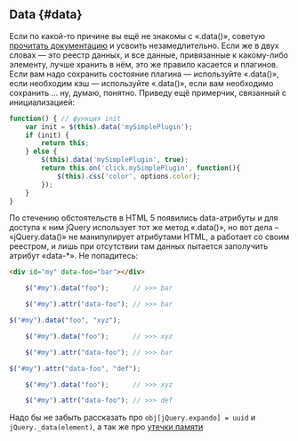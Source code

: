 ## Data {#data}

Если по какой-то причине вы ещё не знакомы с «.data()», советую [прочитать документацию](http://api.jquery.com/data/) и усвоить незамедлительно. Если же в двух словах — это реестр данных, и все данные, привязанные к какому-либо элементу, лучше хранить в нём, это же правило касается и плагинов. Если вам надо сохранить состояние плагина — используйте «.data()», если необходим кэш — используйте «.data()», если вам необходимо сохранить … ну, думаю, понятно. Приведу ещё примерчик, связанный с инициализацией:

```javascript
function() { // функция init
    var init = $(this).data('mySimplePlugin');
    if (init) {
        return this;
    } else {
        $(this).data('mySimplePlugin', true);
        return this.on('click.mySimplePlugin', function(){
            $(this).css('color', options.color);
        });
    }
}
```

По стечению обстоятельств в HTML 5 появились data-атрибуты и для доступа к ним jQuery использует тот же метод «.data()», но вот дела – «jQuery.data()» не манипулирует атрибутами HTML, а работает со своим реестром, и лишь при отсутствии там данных пытается заполучить атрибут «data-*». Не попадитесь:

```html
<div id="my" data-foo="bar"></div>
```
```javascript
    $("#my").data("foo");      // >>> bar

    $("#my").attr("data-foo"); // >>> bar

$("#my").data("foo", "xyz");

    $("#my").data("foo");      // >>> xyz

    $("#my").attr("data-foo"); // >>> bar

$("#my").attr("data-foo", "def");

    $("#my").data("foo");      // >>> xyz

    $("#my").attr("data-foo"); // >>> def
```

Надо бы не забыть рассказать про `obj[jQuery.expando] = uuid` и `jQuery._data(element)`, а так же про [утечки памяти](https://learn.javascript.ru/memory-leaks-jquery)

